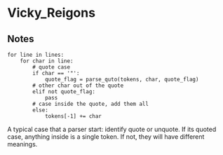 # Vicky_Reigons

## Notes

```
for line in lines:
    for char in line:
        # quote case
        if char == '"':
            quote_flag = parse_quto(tokens, char, quote_flag)
        # other char out of the quote
        elif not quote_flag:
            pass
        # case inside the quote, add them all
        else:
            tokens[-1] += char
```

A typical case that a parser start: identify quote or unquote. If its quoted case, anything inside is a single token. If not, they will have different meanings.

